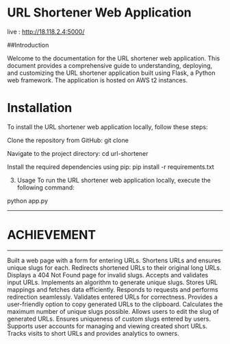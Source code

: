 # URL Shortener Web Application

live : http://18.118.2.4:5000/

##Introduction

Welcome to the documentation for the URL shortener web application. This document provides a comprehensive guide to understanding, deploying, and customizing the URL shortener application built using Flask, a Python web framework. The application is hosted on AWS t2 instances.


# Installation
To install the URL shortener web application locally, follow these steps:

Clone the repository from GitHub:
git clone <repository-url>

Navigate to the project directory:
cd url-shortener

Install the required dependencies using pip:
pip install -r requirements.txt

3. Usage
To run the URL shortener web application locally, execute the following command:

python app.py

---------------------------------------------------------------------------
# ACHIEVEMENT
---------------------------------------------------------------------------
Built a web page with a form for entering URLs.
Shortens URLs and ensures unique slugs for each.
Redirects shortened URLs to their original long URLs.
Displays a 404 Not Found page for invalid slugs.
Accepts and validates input URLs.
Implements an algorithm to generate unique slugs.
Stores URL mappings and fetches data efficiently.
Responds to requests and performs redirection seamlessly.
Validates entered URLs for correctness.
Provides a user-friendly option to copy generated URLs to the clipboard.
Calculates the maximum number of unique slugs possible.
Allows users to edit the slug of generated URLs.
Ensures uniqueness of custom slugs entered by users.
Supports user accounts for managing and viewing created short URLs.
Tracks visits to short URLs and provides analytics to owners.

